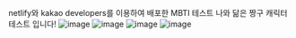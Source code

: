 netlify와 kakao developers를 이용하여 배포한 MBTI 테스트 나와 닮은 짱구 캐릭터 테스트 입니다!
![image](https://github.com/lee-nakyung/MBTI_TEST/assets/115490634/0da37fdf-23ae-4e64-b921-b645a073e684)
![image](https://github.com/lee-nakyung/MBTI_TEST/assets/115490634/cb9f6a64-38c6-4db2-baf1-8d09fcad904c)
![image](https://github.com/lee-nakyung/MBTI_TEST/assets/115490634/de0535df-ba04-466d-b70f-4ca1aaeee03a)
![image](https://github.com/lee-nakyung/MBTI_TEST/assets/115490634/c1d26afe-ab45-4e33-8e88-7a2bf6bdaf2a)
